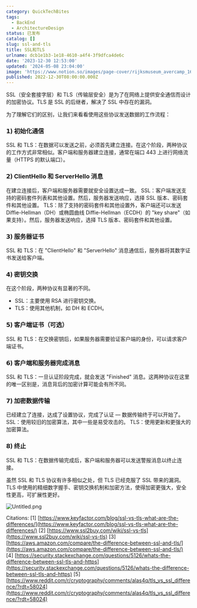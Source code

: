 ```yaml
---
category: QuickTechBites
tags:
  - BackEnd
  - ArchitectureDesign
status: 已发布
catalog: []
slug: ssl-and-tls
title: SSL和TLS
urlname: dcb1e1b3-1e18-4610-a4f4-3f9dfca4de6c
date: '2023-12-30 12:53:00'
updated: '2024-05-08 23:04:00'
image: 'https://www.notion.so/images/page-cover/rijksmuseum_avercamp_1620.jpg'
published: 2022-12-30T08:00:00.000Z
---
```


SSL（安全套接字层）和 TLS（传输层安全）是为了在网络上提供安全通信而设计的加密协议。TLS 是 SSL 的后继者，解决了 SSL 中存在的漏洞。


为了理解它们的区别，让我们来看看使用这些协议发送数据的工作流程：


### 𝟭) 初始化通信


SSL 和 TLS：在数据可以发送之前，必须首先建立连接。在这个阶段，两种协议的工作方式非常相似。客户端和服务器建立连接，通常在端口 443 上进行网络流量（HTTPS 的默认端口）。


### 𝟮) ClientHello 和 ServerHello 消息


在建立连接后，客户端和服务器需要就安全设置达成一致。
SSL：客户端发送支持的密码套件列表和其他设置。然后，服务器发送响应，选择 SSL 版本、密码套件和其他设置。
TLS：除了支持的密码套件和其他设置外，客户端还可以发送 Diffie-Hellman（DH）或椭圆曲线 Diffie-Hellman（ECDH）的 "key share"（如果支持）。然后，服务器发送响应，选择 TLS 版本、密码套件和其他设置。


### 𝟯) 服务器证书


SSL 和 TLS：在 "ClientHello" 和 "ServerHello" 消息通信后，服务器将其数字证书发送给客户端。


### 𝟰) 密钥交换


在这个阶段，两种协议有显著的不同。
- SSL：主要使用 RSA 进行密钥交换。
- TLS：使用其他机制，如 DH 和 ECDH。


### 𝟱) 客户端证书（可选）


SSL 和 TLS：在交换密钥后，如果服务器需要验证客户端的身份，可以请求客户端证书。


### 𝟲) 客户端和服务器完成消息


SSL 和 TLS：一旦认证阶段完成，就会发送 "Finished" 消息。这两种协议在这里的唯一区别是，消息背后的加密计算可能会有所不同。


### 𝟳) 加密数据传输


已经建立了连接，达成了设置协议，完成了认证 — 数据传输终于可以开始了。
SSL：使用较旧的加密算法，其中一些是易受攻击的。
TLS：使用更新和更强大的加密算法。


### 𝟴) 终止


SSL 和 TLS：在数据传输完成后，客户端和服务器可以发送警报消息以终止连接。


虽然 SSL 和 TLS 协议有许多相似之处，但 TLS 已经克服了 SSL 带来的漏洞。TLS 中使用的精细数字握手、密钥交换机制和加密方法，使得加密更强大，安全性更高，可扩展性更好。


![Untitled.png](https://prod-files-secure.s3.us-west-2.amazonaws.com/5d24fe63-e567-4804-86f9-9fdc62e13082/8ff987c5-7f31-4b50-83f5-c69ee7578c4a/Untitled.png?X-Amz-Algorithm=AWS4-HMAC-SHA256&X-Amz-Content-Sha256=UNSIGNED-PAYLOAD&X-Amz-Credential=ASIAZI2LB466UKU3KSS7%2F20250329%2Fus-west-2%2Fs3%2Faws4_request&X-Amz-Date=20250329T213223Z&X-Amz-Expires=3600&X-Amz-Security-Token=IQoJb3JpZ2luX2VjEBUaCXVzLXdlc3QtMiJGMEQCIDvXiD02keJmmtNxYMGNCvsoSYqmmcejkmMAoLAmPOBiAiAILIhmMg9w1rFSP7mqpEf%2Fq4SGLDFHiXAHm4i6ChyXLCr%2FAwh%2BEAAaDDYzNzQyMzE4MzgwNSIMCLf3YZ7Q6DgGUZ3PKtwD5JbiMk4%2F0CzYYMSB0KlUANMstKByIfG5fRnANSD2E1BnSjDj7j9SL68l7vTNm3Iur%2FCCVrW9JQKI%2FaGWCxmpJ8Nsj1jQVAmcRSVkm%2BQjdOu7Y3S6%2FqHlVVWbk1O1bnoY2TvAuf%2BKP%2FoxPG8zOcFaOMpTW9z34%2BoXzIPWZqWqgTzUKty4f%2BlIUmWSjj5Wf41BMRbeUHNifCHl8%2FdR8fsMoYEMfAMygD6S9cpSc1BicB3d2Mch6PiJBnSqLrgk369iB1bHTDC5DR26bGAhOIJhGNzN10%2FvPOW%2Bc6m1PY7n1bQa9Uo0bhelyAWXrcNOD2yZLoamnwMx9hzlwYsCQIohSVzeNteW%2B1vF7J2VIPxwV2uvb94lt8xWduhkrvULE86CwUsTiLDP5SpQjCtrH3F0hPDc0Gd6Lt2q%2BfUpGviolXWCZNw%2BiLA5yprrkqAgO8eDDJzBcyyL7FuZgNHrpcTTTR%2BueDDfpegLUGi5JSpMvPKnAkI%2BkYBM8xEwuSWbdGPZSPQvi44vW%2Fr9aF68STHOs2gEmYiAhRHGogi6ReB5hta1TnOx2t6GxtPXUcMOWQlXn34xUYLlUrwEl1IOn0QVohpUO21uAUR0pYHmDsv9Ul%2BozAV70xLlh4R%2FLZMw%2Fb%2BhvwY6pgGGxPmNu9Cx0Bopeaik0q%2F671mELPr1ZQvzRmcdrlYBYnYFVdj8217Kshtncb5wTQs97N55cjN7KTVnGYDCSvf4PXf6aGWwYkbbVCsLkRnLUev9Du8r8TkTtBNRYpmKifCPqHWHJ1%2BNaBDnD%2FaOa5intsE7iRNScdti%2FK8cqp%2BEDx%2BVmLNxKL4VCw4dWWT%2BdjOLaCf%2BzQz1HP0PMHYT4oolJ6Zc3g0x&X-Amz-Signature=82bdf40bc896b5ec534eb8dda2214169c8dea8981a85b875500689b9087cd06b&X-Amz-SignedHeaders=host&x-id=GetObject)


Citations:
[1] [https://www.keyfactor.com/blog/ssl-vs-tls-what-are-the-differences/](https://www.keyfactor.com/blog/ssl-vs-tls-what-are-the-differences/)
[2] [https://www.ssl2buy.com/wiki/ssl-vs-tls](https://www.ssl2buy.com/wiki/ssl-vs-tls)
[3] [https://aws.amazon.com/compare/the-difference-between-ssl-and-tls/](https://aws.amazon.com/compare/the-difference-between-ssl-and-tls/)
[4] [https://security.stackexchange.com/questions/5126/whats-the-difference-between-ssl-tls-and-https](https://security.stackexchange.com/questions/5126/whats-the-difference-between-ssl-tls-and-https)
[5] [https://www.reddit.com/r/cryptography/comments/alas4q/tls_vs_ssl_difference/?rdt=58024](https://www.reddit.com/r/cryptography/comments/alas4q/tls_vs_ssl_difference/?rdt=58024)

